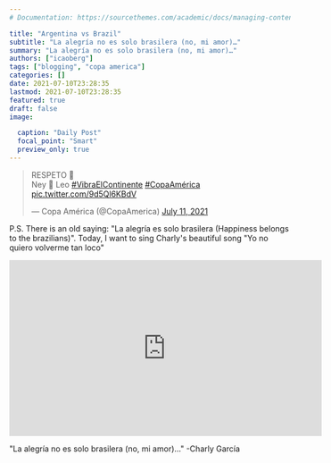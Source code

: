 ```yaml
---
# Documentation: https://sourcethemes.com/academic/docs/managing-content/

title: "Argentina vs Brazil"
subtitle: "La alegría no es solo brasilera (no, mi amor)…"
summary: "La alegría no es solo brasilera (no, mi amor)…"
authors: ["icaoberg"]
tags: ["blogging", "copa america"]
categories: []
date: 2021-07-10T23:28:35
lastmod: 2021-07-10T23:28:35
featured: true
draft: false
image:

  caption: "Daily Post"
  focal_point: "Smart"
  preview_only: true
---
```


<blockquote class="twitter-tweet"><p lang="es" dir="ltr">RESPETO 🤝<br>Ney 🤗 Leo <a href="https://twitter.com/hashtag/VibraElContinente?src=hash&amp;ref_src=twsrc%5Etfw">#VibraElContinente</a> <a href="https://twitter.com/hashtag/CopaAm%C3%A9rica?src=hash&amp;ref_src=twsrc%5Etfw">#CopaAmérica</a> <a href="https://t.co/9d5Ql6KBdV">pic.twitter.com/9d5Ql6KBdV</a></p>&mdash; Copa América (@CopaAmerica) <a href="https://twitter.com/CopaAmerica/status/1414054464676409351?ref_src=twsrc%5Etfw">July 11, 2021</a></blockquote> <script async src="https://platform.twitter.com/widgets.js" charset="utf-8"></script>

P.S. There is an old saying: "La alegría es solo brasilera (Happiness belongs to the brazilians)". Today, I want to sing Charly's beautiful song "Yo no quiero volverme tan loco"

<iframe width="560" height="315" src="https://www.youtube.com/embed/Nu2iq2wpkDE" title="YouTube video player" frameborder="0" allow="accelerometer; autoplay; clipboard-write; encrypted-media; gyroscope; picture-in-picture" allowfullscreen></iframe>

"La alegría no es solo brasilera (no, mi amor)…"
-Charly García
